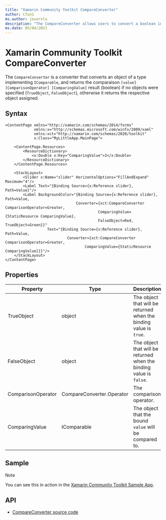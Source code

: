 ```yaml
---
title: "Xamarin Community Toolkit CompareConverter"
author: Cfun1
ms.author: joverslu
description: "The CompareConverter allows users to convert a boolean into a specific object."
ms.date: 05/04/2021
---
```


# Xamarin Community Toolkit CompareConverter

The `CompareConverter` is a converter that converts an object of a type implementing `IComparable`, and returns the comparaison
`[value] [ComparisonOperator] [ComparingValue]` result (boolean) if no objects were specified (`TrueObject`, `FalseObject`), otherwise it returns the respective object assigned.

## Syntax

```xaml
<ContentPage xmlns="http://xamarin.com/schemas/2014/forms"
             xmlns:x="http://schemas.microsoft.com/winfx/2009/xaml"
             xmlns:xct="http://xamarin.com/schemas/2020/toolkit"
             x:Class="MyLittleApp.MainPage">

    <ContentPage.Resources>
        <ResourceDictionary>    
            <x:Double x:Key="ComparingValue">2</x:Double>
        </ResourceDictionary>
    </ContentPage.Resources>

    <StackLayout>
        <Slider x:Name="slider" HorizontalOptions="FillAndExpand" Maximum="4"/>
        <Label Text="{Binding Source={x:Reference slider}, Path=Value}"/>
        <Label BackgroundColor="{Binding Source={x:Reference slider}, Path=Value,
                                Converter={xct:CompareConverter ComparisonOperator=Greater,
                                          ComparingValue={StaticResource ComparingValue},
                                          FalseObject=Red, TrueObject=Green}}"
                   Text="{Binding Source={x:Reference slider}, Path=Value,
                            Converter={xct:CompareConverter ComparisonOperator=Greater,
                                    ComparingValue={StaticResource ComparingValue}}}"/>
    </StackLayout>
</ContentPage>
```

## Properties

|Property  |Type  |Description  |
|---------|---------|---------|
| TrueObject | object | The object that will be returned when the binding value is `true`. |
| FalseObject | object | The object that will be returned when the binding value is `false`. |
| ComparisonOperator | CompareConverter.Operator | The comparison operator. |
| ComparingValue | IComparable | The object that the bound `value` will be compared to. |

## Sample

> [!NOTE]
You can see this in action in the [Xamarin Community Toolkit Sample App](https://github.com/xamarin/XamarinCommunityToolkit).

## API

* [CompareConverter source code](https://github.com/xamarin/XamarinCommunityToolkit/blob/main/src/CommunityToolkit/Xamarin.CommunityToolkit/Converters/CompareConverter.shared.cs)
